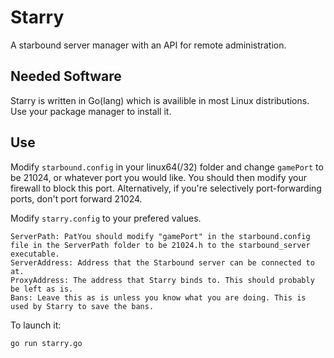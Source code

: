 Starry
======

A starbound server manager with an API for remote administration.

Needed Software
-----
Starry is written in Go(lang) which is availible in most Linux distributions. Use your package manager to install it.

Use
------

Modify `starbound.config` in your linux64(/32) folder and change `gamePort` to be 21024, or whatever port you would like. You should then modify your firewall to block this port. Alternatively, if you're selectively port-forwarding ports, don't port forward 21024.

Modify `starry.config` to your prefered values.
```
ServerPath: PatYou should modify "gamePort" in the starbound.config file in the ServerPath folder to be 21024.h to the starbound_server executable.
ServerAddress: Address that the Starbound server can be connected to at. 
ProxyAddress: The address that Starry binds to. This should probably be left as is.
Bans: Leave this as is unless you know what you are doing. This is used by Starry to save the bans.
```

To launch it:
```bash
go run starry.go
```
